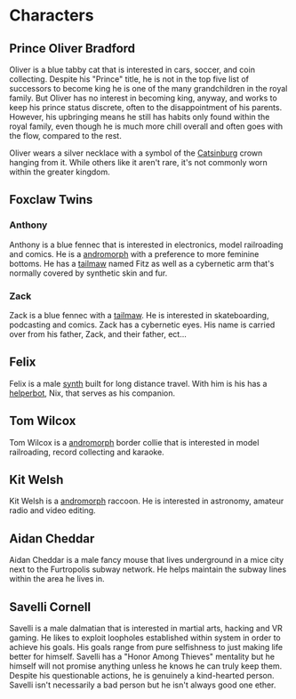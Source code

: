 # Characters

## Prince Oliver Bradford

Oliver is a blue tabby cat that is interested in cars, soccer, and coin collecting. Despite his "Prince" title, he is not in the top five list of successors to become king he is one of the many grandchildren in the royal family. But Oliver has no interest in becoming king, anyway, and works to keep his prince status discrete, often to the disappointment of his parents. However, his upbringing means he still has habits only found within the royal family, even though he is much more chill overall and often goes with the flow, compared to the rest. 

Oliver wears a silver necklace with a symbol of the [Catsinburg](./universe/locations.md) crown hanging from it. While others like it aren't rare, it's not commonly worn within the greater kingdom.

## Foxclaw Twins

### Anthony

Anthony is a blue fennec that is interested in electronics, model railroading and comics. He is a [andromorph](./universe/andromorph.md) with a preference to more feminine bottoms. He has a [tailmaw](./universe/tailmaw.md) named Fitz as well as a cybernetic arm that's normally covered by synthetic skin and fur.

### Zack

Zack is a blue fennec with a [tailmaw](./universe/tailmaw.md). He is interested in skateboarding, podcasting and comics. Zack has a cybernetic eyes. His name is carried over from his father, Zack, and their father, ect...

## Felix

Felix is a male [synth](./universe/synths.md) built for long distance travel. With him is his has a [helperbot](https://synthspecies.com/wiki/Helperbots), Nix, that serves as his companion.

## Tom Wilcox

Tom Wilcox is a [andromorph](./universe/andromorph.md) border collie that is interested in model railroading, record collecting and karaoke.

## Kit Welsh

Kit Welsh is a [andromorph](./universe/andromorph.md) raccoon. He is interested in astronomy, amateur radio and video editing.

## Aidan Cheddar

Aidan Cheddar is a male fancy mouse that lives underground in a mice city next to the Furtropolis subway network. He helps maintain the subway lines within the area he lives in.

## Savelli Cornell

Savelli is a male dalmatian that is interested in martial arts, hacking and VR gaming. He likes to exploit loopholes established within system in order to achieve his goals. His goals range from pure selfishness to just making life better for himself. Savelli has a "Honor Among Thieves" mentality but he himself will not promise anything unless he knows he can truly keep them. Despite his questionable actions, he is genuinely a kind-hearted person. Savelli isn't necessarily a bad person but he isn't always good one ether.